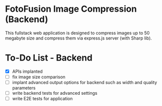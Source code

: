 # FotoFusion Image Compression (Backend)

This fullstack web application is designed to compress images up to 50 megabyte size and compress them via express.js server (with Sharp lib).


# To-Do List - Backend

- [x] APIs implanted
- [ ] fix image size comparison
- [ ] implant advanced output options for backend such as width and quality parameters
- [ ] write backend tests for advanced settings
- [ ] write E2E tests for application
